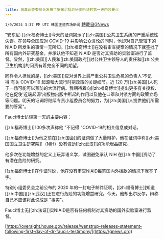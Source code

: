 ```yaml
---
title: 病毒调查委员会发布了安东尼福奇秘密听证的第一天内容要点
---
```

`1/9/2024 3:37 PM UTC 韩国正道农场新闻` [轉載自GNews](https://gnews.org/articles/2201470)

 
"安东尼-[[zh:福奇博士]]今天的证词揭示了[[zh:美国]]公共卫生系统的严重系统性失误。在领导全国应对 COVID-19 并影响公众言论的同时，他却对自己管辖下的 NIAID 所发生的事情一无所知。[[zh:福奇博士]]在没有审查提案的情况下就签批了所有国内外研究基金，并承认他不知道 NIAID 是否对其资助的实验室进行了监督。显然，[[zh:美国]]人民和[[zh:美国政府]]对公共卫生领导人的责任和[[zh:公共卫生机构]]的问责有着完全不同的期望。

  

同样令人担忧的是，[[zh:美国]]应对世界上最严重公共卫生危机的负责人'不记得'有关 COVID-19 起源和大流行时期政策的关键细节。近 120 万[[zh:美国]]人死于一场可能可以预防的大流行病。我期待着向[[zh:福奇博士]]提出更多有关授权、他在促使'近端起源'出版物出版中所起的作用以及他在口罩和封锁方面的政策立场等问题。明天的证词将继续专责小组委员会的努力，为[[zh:美国]]人提供他们所需要的答案"。

  

Fauci博士访谈第一天的主要内容：

  

[[zh:福奇博士]]100多次声称他 "不记得 "COVID-19的相关信息或对话。

[[zh:福奇博士]]为他之前在[[zh:国会]]的证词做了大量辩护，他在证词中称[[zh:美国国立卫生研究院]]（NIH）没有资助[[zh:武汉]]的功能增益研究。

他多次在功能增益的定义上玩弄语义学，试图避免承认 NIH 在[[zh:中国]]资助了有潜在危险的研究。

[[zh:福奇博士]]在作证时说，他在没有审查NIAID每笔国内外拨款的情况下就签了字。

特别小组委员会之前公布的 2020 年的一封电子邮件证明，[[zh:福奇博士]]知道[[zh:中国]][[zh:武汉]]正在进行危险的功能增益研究。今天，他却出尔反尔，辩称自己不应该将此说成是 "事实"。

Fauci博士无[[zh:法证]]实NIAID是否有任何机制对其资助的国外实验室进行监督。

[https://oversight.house.gov/release/wenstrup-releases-statement-following-first-day-of-dr-faucis-testimony/](https://gnews.org)
